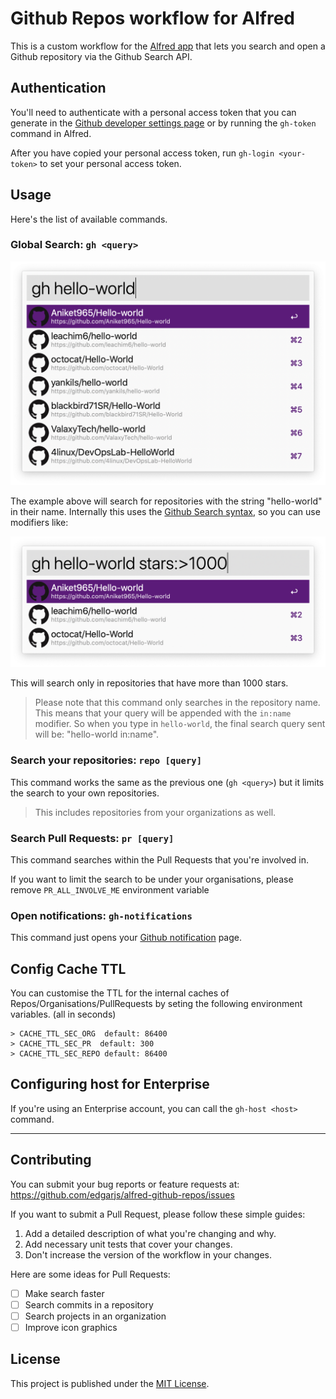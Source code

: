 # Github Repos workflow for Alfred

This is a custom workflow for the [Alfred app][alfred-app] that lets you search and open a Github repository via the Github Search API.

## Authentication

You'll need to authenticate with a personal access token that you can generate in the [Github developer settings page][personal-access-token] or by running the `gh-token` command in Alfred.

After you have copied your personal access token, run `gh-login <your-token>` to set your personal access token.

## Usage

Here's the list of available commands.

### Global Search: `gh <query>`

![gh hello-world](docs/gh-hello-world.png)

The example above will search for repositories with the string "hello-world" in their name. Internally this uses the [Github Search syntax][github-search], so you can use modifiers like:

![gh hello-world stars:>1000](docs/gh-hello-world-stars-1000.png)

This will search only in repositories that have more than 1000 stars.

> Please note that this command only searches in the repository name. This means that your query will be appended with the `in:name` modifier. So when you type in `hello-world`, the final search query sent will be: "hello-world in:name".

### Search your repositories: `repo [query]`

This command works the same as the previous one (`gh <query>`) but it limits the search to your own repositories.

> This includes repositories from your organizations as well.

### Search Pull Requests: `pr [query]`

This command searches within the Pull Requests that you're involved in.

If you want to limit the search to be under your organisations, please remove `PR_ALL_INVOLVE_ME` environment variable

### Open notifications: `gh-notifications`

This command just opens your [Github notification][notifications-page] page.

## Config Cache TTL

You can customise the TTL for the internal caches of Repos/Organisations/PullRequests by seting the following
environment variables. (all in seconds)

```
> CACHE_TTL_SEC_ORG  default: 86400
> CACHE_TTL_SEC_PR  default: 300
> CACHE_TTL_SEC_REPO default: 86400
```


## Configuring host for Enterprise

If you're using an Enterprise account, you can call the `gh-host <host>` command.

---

## Contributing

You can submit your bug reports or feature requests at:
https://github.com/edgarjs/alfred-github-repos/issues

If you want to submit a Pull Request, please follow these simple guides:

1. Add a detailed description of what you're changing and why.
2. Add necessary unit tests that cover your changes.
3. Don't increase the version of the workflow in your changes.

Here are some ideas for Pull Requests:

- [ ] Make search faster
- [ ] Search commits in a repository
- [ ] Search projects in an organization
- [ ] Improve icon graphics

## License

This project is published under the [MIT License](LICENSE.md).

[alfred-app]: https://www.alfredapp.com/
[github-search]: https://docs.github.com/en/free-pro-team@latest/github/searching-for-information-on-github/searching-on-github
[download-packal]: https://www.packal.org/workflow/github-repos
[download-releases]: https://github.com/edgarjs/alfred-github-repos/releases
[personal-access-token]: https://github.com/settings/tokens/new?description=Github%20Repos%20Alfred%20workflow&scopes=repo
[pulls-page]: https://github.com/pulls
[notifications-page]: https://github.com/notifications
[alfred-env-vars]: https://www.alfredapp.com/help/workflows/script-environment-variables/
